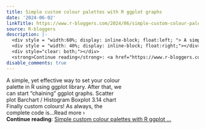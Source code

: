 ```yaml
---
title: Simple custom colour palettes with R ggplot graphs
date: '2024-06-02'
linkTitle: https://www.r-bloggers.com/2024/06/simple-custom-colour-palettes-with-r-ggplot-graphs/
source: R-bloggers
description: |-
  <div style = "width:60%; display: inline-block; float:left; "> A simple, yet effective way to set your colour palette in R using ggplot library. After that, we can start “chaining” ggplot graphs. Scatter plot Barchart / Histogram Boxplot 3.14 chart Finally custom colours! As always, the complete code is…Read more ›</div>
  <div style = "width: 40%; display: inline-block; float:right;"></div>
  <div style="clear: both;"></div>
  <strong>Continue reading</strong>: <a href="https://www.r-bloggers.com/2024/06/simple-custom-colour-palettes-with-r-ggplot-graphs/">Simple custom colour palettes with R ggplot  ...
disable_comments: true
---
```

<div style = "width:60%; display: inline-block; float:left; "> A simple, yet effective way to set your colour palette in R using ggplot library. After that, we can start “chaining” ggplot graphs. Scatter plot Barchart / Histogram Boxplot 3.14 chart Finally custom colours! As always, the complete code is…Read more ›</div>
<div style = "width: 40%; display: inline-block; float:right;"></div>
<div style="clear: both;"></div>
<strong>Continue reading</strong>: <a href="https://www.r-bloggers.com/2024/06/simple-custom-colour-palettes-with-r-ggplot-graphs/">Simple custom colour palettes with R ggplot  ...